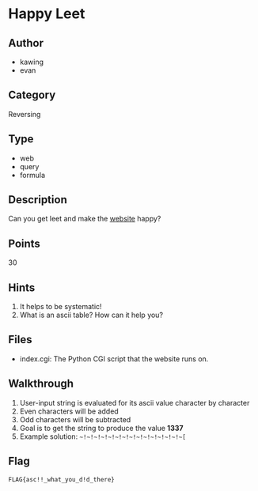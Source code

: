 # Happy Leet

## Author
* kawing 
* evan

## Category
Reversing

## Type
* web
* query
* formula

## Description
Can you get leet and make the [website](https://cgi.cse.unsw.edu.au/~evank/other/happy/) happy?

## Points
30

## Hints
1. It helps to be systematic!
2. What is an ascii table? How can it help you?

## Files
* index.cgi: The Python CGI script that the website runs on.

## Walkthrough
1. User-input string is evaluated for its ascii value character by character 
2. Even characters will be added
3. Odd characters will be subtracted
4. Goal is to get the string to produce the value **1337**
5. Example solution: `~!~!~!~!~!~!~!~!~!~!~!~!~!~!~[`

## Flag
`FLAG{asc!!_what_you_d!d_there}`
